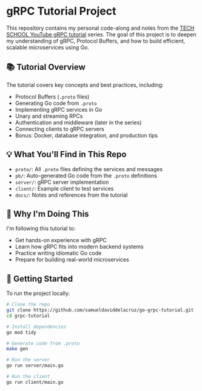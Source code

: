 # gRPC Tutorial Project

This repository contains my personal code-along and notes from the [TECH SCHOOL YouTube gRPC tutorial](https://www.youtube.com/@TECHSCHOOLGURU) series. The goal of this project is to deepen my understanding of gRPC, Protocol Buffers, and how to build efficient, scalable microservices using Go.

## 📚 Tutorial Overview

The tutorial covers key concepts and best practices, including:

- Protocol Buffers (`.proto` files)
- Generating Go code from `.proto`
- Implementing gRPC services in Go
- Unary and streaming RPCs
- Authentication and middleware (later in the series)
- Connecting clients to gRPC servers
- Bonus: Docker, database integration, and production tips

## 💡 What You'll Find in This Repo

- `proto/`: All `.proto` files defining the services and messages
- `pb/`: Auto-generated Go code from the `.proto` definitions
- `server/`: gRPC server implementation
- `client/`: Example client to test services
- `docs/`: Notes and references from the tutorial

## 🧠 Why I'm Doing This

I'm following this tutorial to:

- Get hands-on experience with gRPC
- Learn how gRPC fits into modern backend systems
- Practice writing idiomatic Go code
- Prepare for building real-world microservices

## 🚀 Getting Started

To run the project locally:

```bash
# Clone the repo
git clone https://github.com/samueldaviddelacruz/go-grpc-tutorial.git
cd grpc-tutorial

# Install dependencies
go mod tidy

# Generate code from .proto
make gen

# Run the server
go run server/main.go

# Run the client
go run client/main.go
